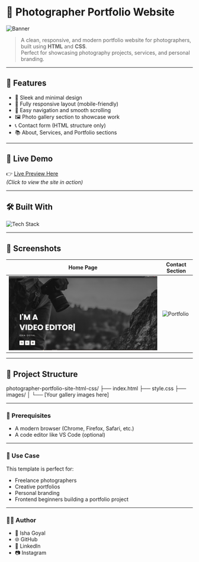 # 📸 Photographer Portfolio Website

![Banner](https://img.freepik.com/premium-photo/photographer-taking-photos-sunset-background_894067-6218.jpg?w=1060)

> A clean, responsive, and modern portfolio website for photographers, built using **HTML** and **CSS**.  
> Perfect for showcasing photography projects, services, and personal branding.

---

## 🌟 Features

- 🎨 Sleek and minimal design
- 📱 Fully responsive layout (mobile-friendly)
- 🧭 Easy navigation and smooth scrolling
- 🖼️ Photo gallery section to showcase work
- 📞 Contact form (HTML structure only)
- 📚 About, Services, and Portfolio sections

---

## 🚀 Live Demo

👉 [Live Preview Here](https://ishuuu1213.github.io/photographer-portfolio-site-html-css/)  
*(Click to view the site in action)*

---

## 🛠️ Built With

<p align="left">
  <img src="https://skillicons.dev/icons?i=html,css,github" alt="Tech Stack" />
</p>

---

## 📸 Screenshots

| Home Page | Contact Section |
|-----------|-------------------|
| ![Home](https://github.com/Ishuuu1213/photographer-portfolio-site-html-css/blob/master/images/assets/about.png) | ![Portfolio](images/asset/contact) |

---

## 📂 Project Structure

photographer-portfolio-site-html-css/
├── index.html
├── style.css
├── images/
│ └── [Your gallery images here]


---


### 🔧 Prerequisites
- A modern browser (Chrome, Firefox, Safari, etc.)
- A code editor like VS Code (optional)

---

### 🎯 Use Case
This template is perfect for:

- Freelance photographers
- Creative portfolios
- Personal branding
- Frontend beginners building a portfolio project

---


### 🙋‍♀️ Author
- 👤 Isha Goyal
- 🌐 GitHub
- 🔗 LinkedIn
- 📷 Instagram

